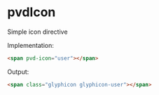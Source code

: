 pvdIcon
=======

Simple icon directive

Implementation:
```html
<span pvd-icon="user"></span>
```
Output:
```html
<span class="glyphicon glyphicon-user"></span>
```
